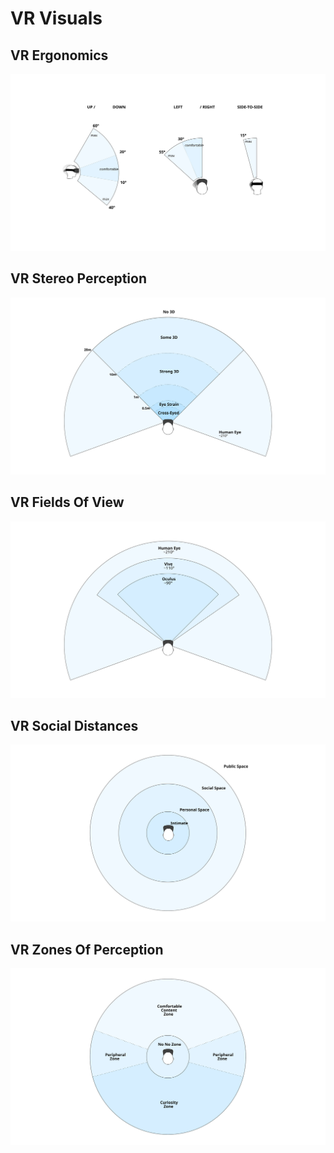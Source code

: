 # VR Visuals

## VR Ergonomics
![](./visual-vr-ergonomics.svg)

## VR Stereo Perception
![](./visual-vr-stereo-perception.svg)

## VR Fields Of View
![](./visual-vr-fields-of-view.svg)

## VR Social Distances
![](./visual-vr-social-distances.svg)

## VR Zones Of Perception
![](./visual-vr-zones-of-perception.svg)
